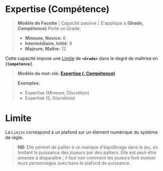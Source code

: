 # Expertise (Compétence)
> **Modèle de Facette** |
> Capacité passive |
> S'applique à **(Grade, Compétence)**
> Porte un Grade:
> - **Mineure, Novice:** 6
> - **Intermédiaire, Initié:** 9
> - **Majeure, Maître:** 12

Cette capacité impose une [Limite](#limite) de **`<Grade>`** dans le degré de maîtrise en **`[Compétence]`**.

> **Modèle du mot-clé:**
**[Expertise (<Grade>, Compétence)](https://trello.com/c/0EKOzT2h)**

> **Exemples:**
> - Expertise (Mineure, Discrétion)
> - Expertise (5, Discrétion)

# Limite

La `Limite` correspond à un plafond sur un élément numérique du système de règle. 

> **NB:**
Elle permet de pallier à un manque d'équilibrage dans le jeu, en limitant la puissance des joueurs par des palliers.
Elle est peut-être amenée à disparaître ; il faut voir comment les joueurs font évoluer leurs personnages avec/sans le plafond de puissance.

